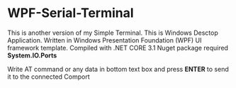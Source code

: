 # WPF-Serial-Terminal

This is another version of my Simple Terminal. This is Windows Desctop Application. Written in Windows Presentation Foundation (WPF) UI framework template.
Compiled with .NET CORE 3.1
Nuget package required <b>System.IO.Ports</b>

Write AT command or any data in bottom text box and press <b>ENTER</b> to send it to the connected Comport
